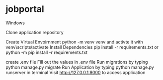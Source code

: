 # jobportal

Windows

Clone application repository

Create Virtual Envoirnment python -m venv venv 
and activte it with venv\scripts\activate
Install Dependencies pip install -r requirements.txt or python -m pip install -r requirements.txt

create .env file Fill out the values in .env file
Run migrations by typing python manage.py migrate
Run Application by typing python manage.py runserver in terminal
Visit http://127.0.0.1:8000 to access application
